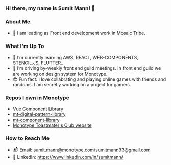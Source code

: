<!--
**sumitmann/sumitmann** is a ✨ _special_ ✨ repository because its `README.md` (this file) appears on your GitHub profile.
-->

### Hi there, my name is Sumit Mann! 👋 

### About Me 
- 👨 I am leading as Front end development work in Mosaic Tribe.

### What I'm Up To 
- 🌱 I’m currently learning AWS, REACT, WEB-COMPONENTS, STENCIL.JS, FLUTTER...
- 🔭 I’m driving by-weekly front end guild meetings. In front end guild we are working on design system for Monotype.
- 😎 Fun fact: I love collabrating and playing online games with friends and randoms. I am secretly working on a project for gamers.

### Repos I own in Monotype
- [Vue Component Library](https://github.com/Monotype/vue-component-library)
- [mt-digital-pattern-library](https://github.com/Monotype/mt-digital-pattern-library)
- [mt-component-library](https://github.com/Monotype/mt-component-library/)
- [Monotype Toastmater's Club website](https://github.com/sumit-mann/monotypetpastmasters.github.io)

### How to Reach Me
- 📬 Email: sumit.mann@monotype.com/sumitmann93@gmail.com
- 👤 LinkedIn: https://www.linkedin.com/in/sumitmann/
